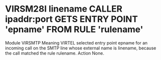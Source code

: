 # VIRSM28I linename CALLER ipaddr:port GETS ENTRY POINT 'epname' FROM RULE 'rulename'
Module
    VIRSMTP
Meaning
    VIRTEL selected entry point epname for an incoming call on the SMTP line whose external name is linename, because the call matched the rule rulename.
Action
    None.

